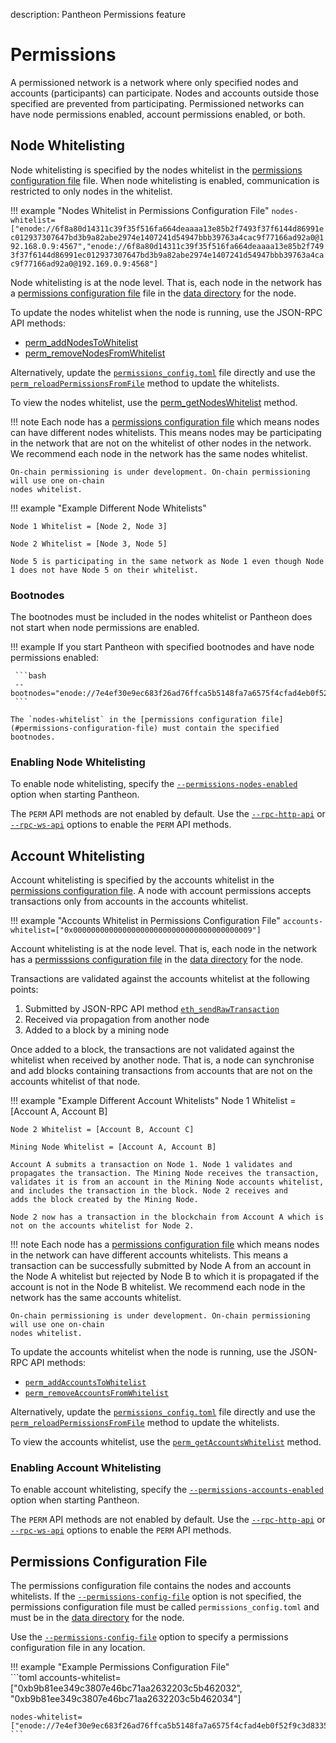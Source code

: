 description: Pantheon Permissions feature
<!--- END of page meta data -->

# Permissions 

A permissioned network is a network where only specified nodes and accounts (participants) can participate. 
Nodes and accounts outside those specified are prevented from participating. Permissioned networks can have node permissions enabled, 
account permissions enabled, or both. 

## Node Whitelisting 

Node whitelisting is specified by the nodes whitelist in the [permissions configuration file](#permissions-configuration-file) file. 
When node whitelisting is enabled, communication is restricted to only nodes in the whitelist. 

!!! example "Nodes Whitelist in Permissions Configuration File"
    `nodes-whitelist=["enode://6f8a80d14311c39f35f516fa664deaaaa13e85b2f7493f37f6144d86991ec012937307647bd3b9a82abe2974e1407241d54947bbb39763a4cac9f77166ad92a0@192.168.0.9:4567","enode://6f8a80d14311c39f35f516fa664deaaaa13e85b2f7493f37f6144d86991ec012937307647bd3b9a82abe2974e1407241d54947bbb39763a4cac9f77166ad92a0@192.169.0.9:4568"]`

Node whitelisting is at the node level. That is, each node in the network has a [permissions configuration file](#permissions-configuration-file)
file in the [data directory](../Reference/Pantheon-CLI-Syntax.md#data-path) for the node.  

To update the nodes whitelist when the node is running, use the JSON-RPC API methods:
 
* [perm_addNodesToWhitelist](../Reference/JSON-RPC-API-Methods.md#perm__addnodestowhitelist)
* [perm_removeNodesFromWhitelist](../Reference/JSON-RPC-API-Methods.md#perm_removeNodesFromWhiteList)

Alternatively, update the [`permissions_config.toml`](#permissions-configuration-file) file directly and use the 
[`perm_reloadPermissionsFromFile`](../Reference/JSON-RPC-API-Methods.md#perm_reloadpermissionsfromfile) method 
to update the whitelists. 

To view the nodes whitelist, use the [perm_getNodesWhitelist](../Reference/JSON-RPC-API-Methods.md#perm_getNodesWhiteList) method. 

!!! note
    Each node has a [permissions configuration file](#permissions-configuration-file) which means nodes can have different nodes whitelists. 
    This means nodes may be participating in the network that are not on the whitelist of other nodes in the network. 
    We recommend each node in the network has the same nodes whitelist. 
    
    On-chain permissioning is under development. On-chain permissioning will use one on-chain 
    nodes whitelist. 
    
!!! example "Example Different Node Whitelists" 

    Node 1 Whitelist = [Node 2, Node 3] 
    
    Node 2 Whitelist = [Node 3, Node 5] 
    
    Node 5 is participating in the same network as Node 1 even though Node 1 does not have Node 5 on their whitelist.

### Bootnodes

The bootnodes must be included in the nodes whitelist or Pantheon does not start when node permissions are enabled. 

!!! example 
    If you start Pantheon with specified bootnodes and have node permissions enabled:
    
     ```bash
     --bootnodes="enode://7e4ef30e9ec683f26ad76ffca5b5148fa7a6575f4cfad4eb0f52f9c3d8335f4a9b6f9e66fcc73ef95ed7a2a52784d4f372e7750ac8ae0b544309a5b391a23dd7@127.0.0.1:30303","enode://2feb33b3c6c4a8f77d84a5ce44954e83e5f163e7a65f7f7a7fec499ceb0ddd76a46ef635408c513d64c076470eac86b7f2c8ae4fcd112cb28ce82c0d64ec2c94@127.0.0.1:30304","enode://7b61d5ee4b44335873e6912cb5dd3e3877c860ba21417c9b9ef1f7e500a82213737d4b269046d0669fb2299a234ca03443f25fe5f706b693b3669e5c92478ade@127.0.0.1:30305" 
     ```
    
    The `nodes-whitelist` in the [permissions configuration file](#permissions-configuration-file) must contain the specified bootnodes. 

### Enabling Node Whitelisting     

To enable node whitelisting, specify the [`--permissions-nodes-enabled`](../Reference/Pantheon-CLI-Syntax.md#permissions-nodes-enabled) option 
when starting Pantheon. 

The `PERM` API methods are not enabled by default. Use the [`--rpc-http-api`](../Reference/Pantheon-CLI-Syntax.md#rpc-http-api) 
or [`--rpc-ws-api`](../Reference/Pantheon-CLI-Syntax.md#rpc-ws-api) options to enable the `PERM` API methods.

## Account Whitelisting 

Account whitelisting is specified by the accounts whitelist in the [permissions configuration file](#permissions-configuration-file).
A node with account permissions accepts transactions only from accounts in the accounts whitelist. 

!!! example "Accounts Whitelist in Permissions Configuration File"
    `accounts-whitelist=["0x0000000000000000000000000000000000000009"]`
    
Account whitelisting is at the node level. That is, each node in the network has a [permisssions configuration file](#permissions-configuration-file)
in the [data directory](../Reference/Pantheon-CLI-Syntax.md#data-path) for the node.    
    
Transactions are validated against the accounts whitelist at the following points: 

1. Submitted by JSON-RPC API method [`eth_sendRawTransaction`](../Reference/JSON-RPC-API-Methods.md#eth_sendrawtransaction) 
1. Received via propagation from another node 
1. Added to a block by a mining node 

Once added to a block, the transactions are not validated against the whitelist when received by another node. That is, a node 
can synchronise and add blocks containing transactions from accounts that are not on the accounts whitelist of that node.      
    
!!! example "Example Different Account Whitelists"
    Node 1 Whitelist = [Account A, Account B]
    
    Node 2 Whitelist = [Account B, Account C]
    
    Mining Node Whitelist = [Account A, Account B]
    
    Account A submits a transaction on Node 1. Node 1 validates and propagates the transaction. The Mining Node receives the transaction, 
    validates it is from an account in the Mining Node accounts whitelist, and includes the transaction in the block. Node 2 receives and 
    adds the block created by the Mining Node.
     
    Node 2 now has a transaction in the blockchain from Account A which is not on the accounts whitelist for Node 2.   

!!! note
    Each node has a [permissions configuration file](#permissions-configuration-file) which means nodes in the network can have different accounts whitelists. 
    This means a transaction can be successfully submitted by Node A from an account in the Node A whitelist but rejected by 
    Node B to which it is propagated if the account is not in the Node B whitelist. 
    We recommend each node in the network has the same accounts whitelist. 
        
    On-chain permissioning is under development. On-chain permissioning will use one on-chain 
    nodes whitelist. 

To update the accounts whitelist when the node is running, use the JSON-RPC API methods: 

* [`perm_addAccountsToWhitelist`](../Reference/JSON-RPC-API-Methods.md#perm_addAccountsToWhitelist)
* [`perm_removeAccountsFromWhitelist`](../Reference/JSON-RPC-API-Methods.md#perm_removeAccountsFromWhitelist)

Alternatively, update the [`permissions_config.toml`](#permissions-configuration-file) file directly and use the 
[`perm_reloadPermissionsFromFile`](../Reference/JSON-RPC-API-Methods.md#perm_reloadpermissionsfromfile) method 
to update the whitelists.

To view the accounts whitelist, use the [`perm_getAccountsWhitelist`](../Reference/JSON-RPC-API-Methods.md#perm_getAccountsWhitelist) method.

### Enabling Account Whitelisting 

To enable account whitelisting, specify the [`--permissions-accounts-enabled`](../Reference/Pantheon-CLI-Syntax.md#permissions-accounts-enabled) option 
when starting Pantheon. 

The `PERM` API methods are not enabled by default. Use the [`--rpc-http-api`](../Reference/Pantheon-CLI-Syntax.md#rpc-http-api) 
or [`--rpc-ws-api`](../Reference/Pantheon-CLI-Syntax.md#rpc-ws-api) options to enable the `PERM` API methods.

## Permissions Configuration File 

The permissions configuration file contains the nodes and accounts whitelists. If the [`--permissions-config-file`](../Reference/Pantheon-CLI-Syntax.md#permissions-config-file)
option is not specified, the permissions configuration file must be called `permissions_config.toml` and
must be in the [data directory](../Reference/Pantheon-CLI-Syntax.md#data-path) for the node.

Use the [`--permissions-config-file`](../Reference/Pantheon-CLI-Syntax.md#permissions-config-file) option to specify a permissions configuration file
 in any location.

!!! example "Example Permissions Configuration File"  
    ```toml 
    accounts-whitelist=["0xb9b81ee349c3807e46bc71aa2632203c5b462032", "0xb9b81ee349c3807e46bc71aa2632203c5b462034"]
    
    nodes-whitelist=["enode://7e4ef30e9ec683f26ad76ffca5b5148fa7a6575f4cfad4eb0f52f9c3d8335f4a9b6f9e66fcc73ef95ed7a2a52784d4f372e7750ac8ae0b544309a5b391a23dd7@127.0.0.1:30303","enode://2feb33b3c6c4a8f77d84a5ce44954e83e5f163e7a65f7f7a7fec499ceb0ddd76a46ef635408c513d64c076470eac86b7f2c8ae4fcd112cb28ce82c0d64ec2c94@127.0.0.1:30304","enode://7b61d5ee4b44335873e6912cb5dd3e3877c860ba21417c9b9ef1f7e500a82213737d4b269046d0669fb2299a234ca03443f25fe5f706b693b3669e5c92478ade@127.0.0.1:30305"]
    ```


